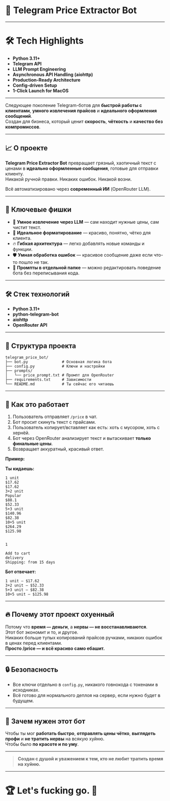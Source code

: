 # 🚀 Telegram Price Extractor Bot

---

# 🛠 Tech Highlights

- **Python 3.11+**  
- **Telegram API**  
- **LLM Prompt Engineering**  
- **Asynchronous API Handling (aiohttp)**  
- **Production-Ready Architecture**  
- **Config-driven Setup**  
- **1-Click Launch for MacOS**

---

Следующее поколение Telegram-ботов для **быстрой работы с клиентами**, **умного извлечения прайсов** и **идеального оформления сообщений**.  
Создан для бизнеса, который ценит **скорость**, **чёткость** и **качество без компромиссов**.

---

## 📈 О проекте

**Telegram Price Extractor Bot** превращает грязный, хаотичный текст с ценами в **идеально оформленные сообщения**, готовые для отправки клиенту.  
Никакой ручной правки. Никаких ошибок. Никакой возни.

Всё автоматизировано через **современный ИИ** (OpenRouter LLM).

---

## 🧬 Ключевые фишки

- 🧠 **Умное извлечение через LLM** — сам находит нужные цены, сам чистит текст.
- 🎨 **Идеальное форматирование** — красиво, понятно, чётко для клиента.
- 🔥 **Гибкая архитектура** — легко добавлять новые команды и функции.
- 🛡 **Умная обработка ошибок** — красивое сообщение даже если что-то пошло не так.
- 📜 **Промпты в отдельной папке** — можно редактировать поведение бота без переписывания кода.

---

## 🛠 Стек технологий

- **Python 3.11+**
- **python-telegram-bot**
- **aiohttp**
- **OpenRouter API**

---

## 📁 Структура проекта

```plaintext
telegram_price_bot/
├── bot.py               # Основная логика бота
├── config.py            # Ключи и настройки
├── prompts/
│   └── price_prompt.txt # Промпт для OpenRouter
├── requirements.txt     # Зависимости
└── README.md            # Ты сейчас его читаешь
```



---

## 🧬 Как это работает

1. Пользователь отправляет `/price` в чат.
2. Бот просит скинуть текст с прайсами.
3. Пользователь копирует/вставляет как есть: хоть с мусором, хоть с хернёй.
4. Бот через OpenRouter анализирует текст и вытаскивает **только финальные цены**.
5. Возвращает аккуратный, красивый ответ.

**Пример:**

**Ты кидаешь:**
```
1 unit
$17.62
$17.62
3+2 unit
Popular
$88.1
$52.33
5+3 unit
$140.96
$82.38
10+5 unit
$264.29
$125.98


1

Add to cart
delivery
Shipping: from 15 days
```

**Бот отвечает:**
```
1 unit — $17.62
3+2 unit — $52.33
5+3 unit — $82.38
10+5 unit — $125.98
```

---

## 🔥 Почему этот проект охуенный

Потому что **время — деньги**, а **нервы — не восстанавливаются**.  
Этот бот экономит и то, и другое.  
Никаких больше тупых копирований прайсов ручками, никаких ошибок в ценах перед клиентами.  
**Просто /price — и всё красиво само ебашит.**

---

## 🔒 Безопасность

- Все ключи отдельно в `config.py`, никакого говнокода с токенами в исходниках.
- Всё готово для нормального деплоя на сервер, если нужно будет в будущем.

---

## 🌟 Зачем нужен этот бот

Чтобы ты мог **работать быстро**, **отправлять цены чётко**, **выглядеть профи** и **не тратить нервы** на всякую хуйню.  
Чтобы было **по красоте и по уму**.

---

> **Создан с душой и уважением к тем, кто не любит тратить время на хуйню.**

---

# 🏆 Let's fucking go. 🚀


